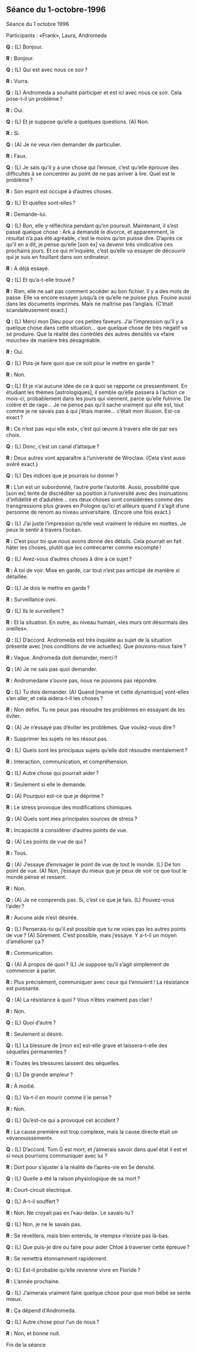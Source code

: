 ## Séance du 1-octobre-1996
Séance du 1 octobre 1996

Participants : «Frank», Laura, Andromeda

**Q :** (L) Bonjour.

**R :** Bonjour.

**Q :** (L) Qui est avec nous ce soir ?

**R :** Vurra.

**Q :** (L) Andromeda a souhaité participer et est ici avec nous ce soir. Cela pose-t-il un problème ?

**R :** Oui.

**Q :** (L) Et je suppose qu’elle a quelques questions. (A) Non.

**R :** Si.

**Q :** (A) Je ne veux rien demander de particulier.

**R :** Faux.

**Q :** (L) Je sais qu’il y a une chose qui l’ennuie, c’est qu’elle éprouve des difficultés à se concentrer au point de ne pas arriver à lire. Quel est le problème ?

**R :** Son esprit est occupé à d’autres choses.

**Q :** (L) Et quelles sont-elles ?

**R :** Demande-lui.

**Q :** (L) Bon, elle y réfléchira pendant qu’on poursuit. Maintenant, il s’est passé quelque chose : Ark a demandé le divorce, et apparemment, le résultat n’a pas été agréable, c’est le moins qu’on puisse dire. D’après ce qu’il en a dit, je pense qu’elle [son ex] va devenir très vindicative ces prochains jours. Et ce qui m’inquiète, c’est qu’elle va essayer de découvrir qui je suis en fouillant dans son ordinateur.

**R :** A déjà essayé.

**Q :** (L) Et qu’a-t-elle trouvé ?

**R :** Rien, elle ne sait pas comment accéder au bon fichier. Il y a des mots de passe. Elle va encore essayer jusqu’à ce qu’elle ne puisse plus. Fouine aussi dans les documents imprimés. Mais ne maîtrise pas l’anglais. {C’était scandaleusement exact.}

**Q :** (L) Merci mon Dieu pour ces petites faveurs. J’ai l’impression qu’il y a quelque chose dans cette situation… que quelque chose de très négatif va se produire. Que la réalité des contrôles des autres densités va «faire mouche» de manière très désagréable.

**R :** Oui.

**Q :** (L) Puis-je faire quoi que ce soit pour le mettre en garde ?

**R :** Non.

**Q :** (L) Et je n’ai aucune idée de ce à quoi se rapporte ce pressentiment. En étudiant les thèmes [astrologiques], il semble qu’elle passera à l’action ce mois-ci, probablement dans les jours qui viennent, parce qu’elle fulmine. De colère et de rage… Je ne pense pas qu’il sache vraiment qui elle est, tout comme je ne savais pas à qui j’étais mariée… c’était mon illusion. Est-ce exact ?

**R :** Ce n’est pas «qui elle est», c’est qui œuvre à travers elle de par ses choix.

**Q :** (L) Donc, c’est un canal d’attaque ?

**R :** Deux autres vont apparaître à l’université de Wroclaw. {Cela s’est aussi avéré exact.}

**Q :** (L) Des indices que je pourrais lui donner ?

**R :** L’un est un subordonné, l’autre porte l’autorité. Aussi, possibilité que [son ex] tente de discréditer sa position à l’université avec des insinuations d’infidélité et d’adultère… ces deux choses sont considérées comme des transgressions plus graves en Pologne qu’ici et ailleurs quand il s’agit d’une personne de renom au niveau universitaire. {Encore une fois exact.}

**Q :** (L) J’ai juste l’impression qu’elle veut vraiment le réduire en miettes. Je peux le sentir à travers l’océan.

**R :** C’est pour toi que nous avons donné des détails. Cela pourrait en fait hâter les choses, plutôt que les contrecarrer comme escompté !

**Q :** (L) Avez-vous d’autres choses à dire à ce sujet ?

**R :** À toi de voir. Mise en garde, car tout n’est pas anticipé de manière si détaillée.

**Q :** (L) Je dois le mettre en garde ?

**R :** Surveillance ovni.

**Q :** (L) Ils le surveillent ?

**R :** Et la situation. En outre, au niveau humain, «les murs ont désormais des oreilles».

**Q :** (L) D’accord. Andromeda est très inquiète au sujet de la situation présente avec [nos conditions de vie actuelles]. Que pouvons-nous faire ?

**R :** Vague. Andromeda doit demander, merci !!

**Q :** (A) Je ne sais pas quoi demander.

**R :** Andromedane s’ouvre pas, nous ne pouvons pas répondre.

**Q :** (L) Tu dois demander. (A) Quand [mamie et cette dynamique] vont-elles s’en aller, et cela aidera-t-il les choses ?

**R :** Non défini. Tu ne peux pas résoudre tes problèmes en essayant de les éviter.

**Q :** (A) Je n’essaye pas d’éviter les problèmes. Que voulez-vous dire ?

**R :** Supprimer les sujets ne les résout pas.

**Q :** (L) Quels sont les principaux sujets qu’elle doit résoudre mentalement ?

**R :** Interaction, communication, et compréhension.

**Q :** (L) Autre chose qui pourrait aider ?

**R :** Seulement si elle le demande.

**Q :** (A) Pourquoi est-ce que je déprime ?

**R :** Le stress provoque des modifications chimiques.

**Q :** (A) Quels sont mes principales sources de stress ?

**R :** Incapacité à considérer d’autres points de vue.

**Q :** (A) Les points de vue de qui ?

**R :** Tous.

**Q :** (A) J’essaye d’envisager le point de vue de tout le monde. (L) De ton point de vue. (A) Non, j’essaye du mieux que je peux de voir ce que tout le monde pense et ressent.

**R :** Non.

**Q :** (A) Je ne comprends pas. Si, c’est ce que je fais. (L) Pouvez-vous l’aider ?

**R :** Aucune aide n’est désirée.

**Q :** (L) Penserais-tu qu’il est possible que tu ne voies pas les autres points de vue ? (A) Sûrement. C’est possible, mais j’essaye. Y a-t-il un moyen d’améliorer ça ?

**R :** Communication.

**Q :** (A) À propos de quoi ? (L) Je suppose qu’il s’agit simplement de commencer à parler.

**R :** Plus précisément, communiquer avec ceux qui t’ennuient ! La résistance est puissante.

**Q :** (A) La résistance à quoi ? Vous n’êtes vraiment pas clair !

**R :** Non.

**Q :** (L) Quoi d’autre ?

**R :** Seulement si désiré.

**Q :** (L) La blessure de [mon ex] est-elle grave et laissera-t-elle des séquelles permanentes ?

**R :** Toutes les blessures laissent des séquelles.

**Q :** (L) De grande ampleur ?

**R :** À moitié.

**Q :** (L) Va-t-il en mourir comme il le pense ?

**R :** Non.

**Q :** (L) Qu’est-ce qui a provoqué cet accident ?

**R :** La cause première est trop complexe, mais la cause directe était un «évanouissement».

**Q :** (L) D’accord. Tom G est mort, et j’aimerais savoir dans quel état il est et si nous pourrions communiquer avec lui ?

**R :** Dort pour s’ajuster à la réalité de l’après-vie en 5e densité.

**Q :** (L) Quelle a été la raison physiologique de sa mort ?

**R :** Court-circuit électrique.

**Q :** (L) A-t-il souffert ?

**R :** Non. Ne croyait pas en l’«au-delà». Le savais-tu ?

**Q :** (L) Non, je ne le savais pas.

**R :** Se réveillera, mais bien entendu, le «temps» n’existe pas là-bas.

**Q :** (L) Que puis-je dire ou faire pour aider Chloé à traverser cette épreuve ?

**R :** Se remettra étonnamment rapidement.

**Q :** (L) Est-il probable qu’elle revienne vivre en Floride ?

**R :** L’année prochaine.

**Q :** (L) J’aimerais vraiment faire quelque chose pour que mon bébé se sente mieux.

**R :** Ça dépend d'Andromeda.

**Q :** (L) Autre chose pour l’un de nous ?

**R :** Non, et bonne nuit.

Fin de la séance